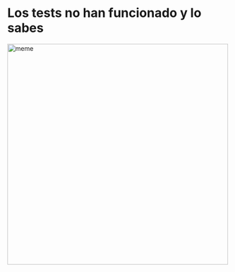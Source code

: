 <h1>Los tests no han funcionado y lo sabes</h1> <img src="https://i.redd.it/iow5jh0ziaea1.png" alt="meme" width="500" height="500"></img>